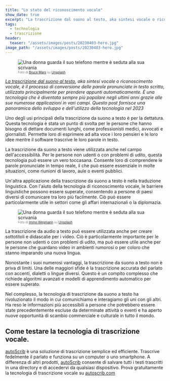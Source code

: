 ```yaml
---
title: "Lo stato del riconoscimento vocale"
show_date: true
excerpt: "La trascrizione dal suono al testo, aka sintesi vocale o riconoscimento vocale, è il processo di conversione delle parole pronunciate in testo scritto, utilizzato principalmente per prendere appunti automaticamente."
tags:
  - technologia
  - trascrizione
header:
  teaser: "/assets/images/posts/20230403-hero.jpg"
image_path: "/assets/images/posts/20230403-hero.jpg"
---
```


<figure>
<img src="{{ site.url }}{{ site.baseurl }}/assets/images/posts/20230403-hero.jpg" alt="Una donna guarda il suo telefono mentre è seduta alla sua scrivania" class="full" loading="lazy">
<figcaption style="color:grey; font-size:10px;">Foto di <a href="https://unsplash.com/@brucemars">Bruce Mars</a> su <a href="https://unsplash.com">Unsplash</a>
  </figcaption>
</figure>

_[La trascrizione dal suono al testo](https://it.blog.autoscrib.com/Ecco-cosa-rende-un-buon-assistente-vocale/), aka sintesi vocale o riconoscimento vocale, è il processo di conversione delle parole pronunciate in testo scritto, utilizzato principalmente per prendere appunti automaticamente. È una tecnologia che è diventata sempre più popolare negli ultimi anni grazie alle sue numerose applicazioni in vari campi.
Questo post fornisce una panoramica dello sviluppo e dell'utilizzo della tecnologia nel 2023_

Uno degli usi principali della trascrizione da suono a testo è per la dettatura. Questa tecnologia è stata un punto di svolta per le persone che hanno bisogno di dettare documenti lunghi, come professionisti medici, avvocati e giornalisti. Permette loro di esprimere ad alta voce i loro pensieri e le loro idee mentre il software trascrive le loro parole in testo.

La trascrizione da suono a testo viene utilizzata anche nel campo dell'accessibilità. Per le persone non udenti o con problemi di udito, questa tecnologia può essere un vero toccasana. Consente loro di comprendere le parole pronunciate in tempo reale, il che può essere essenziale in molte situazioni, come riunioni di lavoro, aule o eventi pubblici.

Un'altra applicazione della trascrizione da suono a testo è nella traduzione linguistica. Con l'aiuto della tecnologia di riconoscimento vocale, le barriere linguistiche possono essere superate, consentendo a persone di paesi diversi di comunicare tra loro più facilmente. Ciò può essere particolarmente utile in settori come gli affari internazionali o la diplomazia.

<figure>
<img src="{{ site.url }}{{ site.baseurl }}/assets/images/posts/20230403-caption.jpg" alt="Una donna guarda il suo telefono mentre è seduta alla sua scrivania" class="full" loading="lazy">
<figcaption style="color:grey; font-size:10px;">Foto di <a href="https://unsplash.com/@macroman">Immo Wegmann</a> su <a href="https://unsplash.com">Unsplash</a>
  </figcaption>
</figure>

La trascrizione da audio a testo può essere utilizzata anche per creare sottotitoli e didascalie per i video. Ciò è particolarmente importante per le persone non udenti o con problemi di udito, ma può essere utile anche per le persone che guardano video in ambienti rumorosi o per coloro che stanno imparando una nuova lingua.

Nonostante i suoi numerosi vantaggi, la trascrizione da suono a testo non è priva di limiti. Una delle maggiori sfide è la trascrizione accurata del parlato con accenti, dialetti o lingue diversi. Questo è un compito complesso che richiede algoritmi avanzati e modelli di apprendimento automatico per essere superato.

Nel complesso, la tecnologia di trascrizione da suono a testo ha rivoluzionato il modo in cui comunichiamo e interagiamo gli uni con gli altri. Ha reso le informazioni più accessibili a persone che potrebbero essere state precedentemente escluse da determinate attività o eventi e ha aperto nuove opportunità di scambio commerciale e culturale in tutto il mondo.

## Come testare la tecnologia di trascrizione vocale.

[autoScrib](https://autoscrib.com/) è una soluzione di trascrizione semplice ed efficiente. Trascrive fedelmente il parlato e funziona su un computer o uno smartphone. A differenza di altri prodotti, [autoScrib](https://autoscrib.com/) consente di salvare tutti i testi trascritti in una directory e di accedervi da qualsiasi dispositivo.
Prova gratuitamente la tecnologia di trascrizione vocale su [autoscrib.com](https://autoscrib.com/)
